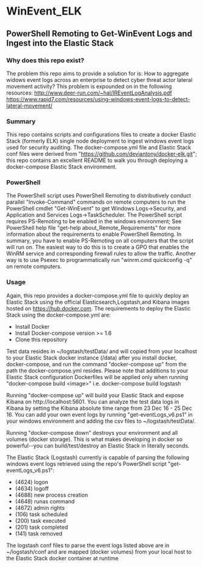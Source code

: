 # WinEvent_ELK
## PowerShell Remoting to Get-WinEvent Logs and Ingest into the Elastic Stack

### Why does this repo exist? 
The problem this repo aims to provide a solution for is: How to aggregate widows event logs across an enterprise to detect cyber threat actor lateral movement activity?  This problem is expounded on in the following resources:
http://www.deer-run.com/~hal/IREventLogAnalysis.pdf
https://www.rapid7.com/resources/using-windows-event-logs-to-detect-lateral-movement/

### Summary
This repo contains scripts and configurations files to create a docker Elastic Stack (formerly ELK) single node deployment to ingest windows event logs used for security auditing.
The docker-compose.yml file and Elastic Stack conf files were derived from "https://github.com/deviantony/docker-elk.git"; this repo contains an excellent README to walk 
you through deploying a docker-compose Elastic Stack environment.

### PowerShell
The PowerShell script uses PowerShell Remoting to distributively conduct parallel "Invoke-Command" commands on remote computers to run the PowerShell cmdlet "Get-WinEvent" to get Windows Logs->Security, and
Application and Services Logs->TaskScheduler.  The PowerShell script requires PS-Remoting to be enabled in the windows environment; See PowerShell help file "get-help about_Remote_Requirements" for more information about
the requirements to enable PowerShell Remoting.  In summary, you have to enable PS-Remoting on all computers that the script will run on.  The easiest way to do this is to create a GPO that enables the WinRM service and 
corresponding firewall rules to allow the traffic.  Another way is to use Psexec to programmatically run "winrm.cmd quickconfig -q" on remote computers.

### Usage
Again, this repo provides a docker-compose.yml file to quickly deploy an Elastic Stack using the official Elasticsearch,Logstash,and Kibana images hosted on https://hub.docker.com.  The requirements to deploy the Elastic Stack using the
docker-compose.yml are:
* Install Docker
* Install Docker-compose version >= 1.6
* Clone this repository

Test data resides in ~/logstash/testData/ and will copied from your localhost to your Elastic Stack docker instance (/data) after you install docker, docker-compose, and run the command "docker-compose up" from the path the docker-compose.yml resides.  Please note that additions to 
your Elastic Stack configuration Dockerfiles will be applied only when running "docker-compose build \<image\>" i.e. docker-compose build logstash

Running "docker-compose up" will build your Elastic Stack and expose Kibana on http://localhost:5601.  You can analyze the test data logs in Kibana by setting the Kibana absolute time range from 23 Dec 16 - 25 Dec 16.  You can add your own event logs
by running "get-eventLogs_v6.ps1" in your windows environment and adding the csv files to ~/logstash/testData/.

Running "docker-compose down" destroys your environment and all volumes (docker storage).  This is what makes developing in docker so powerful--you can build/test/destroy an Elastic Stack in literally seconds.

The Elastic Stack (Logstash) currently is capable of parsing the following windows event logs retrieved using the repo's PowerShell script "get-eventLogs_v6.ps1":
- (4624) logon
- (4634) logoff
- (4688) new process creation
- (4648) runas command
- (4672) admin rights
- (106) task scheduled
- (200) task executed
- (201) task completed
- (141) task removed

The logstash conf files to parse the event logs listed above are in ~/logstash/conf and are mapped (docker volumes) from your local host to the Elastic Stack docker container at runtime

